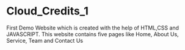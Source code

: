 # Cloud_Credits_1
First Demo Website which is created with the help of HTML,CSS and JAVASCRIPT. This website contains five pages like Home, About Us, Service, Team and Contact Us
